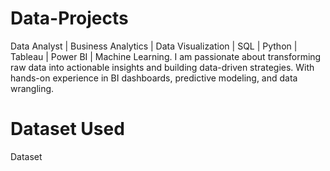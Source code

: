 # Data-Projects
Data Analyst | Business Analytics | Data Visualization | SQL | Python | Tableau | Power BI | Machine Learning. I am passionate about transforming raw data into actionable insights and building data-driven strategies. With hands-on experience in BI dashboards, predictive modeling, and data wrangling.
# Dataset Used
<a herf=https://github.com/Saurabh28598/Data-Projects/commit/1908f641195ecca05b33d629a6c43e54ce9633bb>Dataset</a> 
